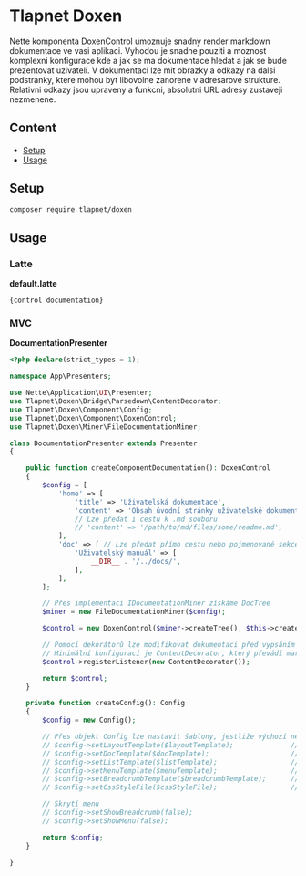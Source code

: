 # Tlapnet Doxen

Nette komponenta DoxenControl umoznuje snadny render markdown dokumentace ve vasi aplikaci. Vyhodou je snadne pouziti a moznost komplexni konfigurace kde a jak se ma dokumentace hledat a jak se bude
prezentovat uzivateli. V dokumentaci lze mit obrazky a odkazy na dalsi podstranky, ktere mohou byt libovolne zanorene v adresarove strukture. Relativni odkazy jsou upraveny a funkcni, absolutni URL adresy
zustaveji nezmenene.

## Content

- [Setup](#setup)
- [Usage](#usage)

## Setup

```bash
composer require tlapnet/doxen
```

## Usage

### Latte

**default.latte**
```
{control documentation}
```

### MVC

**DocumentationPresenter**

```php
<?php declare(strict_types = 1);

namespace App\Presenters;

use Nette\Application\UI\Presenter;
use Tlapnet\Doxen\Bridge\Parsedown\ContentDecorator;
use Tlapnet\Doxen\Component\Config;
use Tlapnet\Doxen\Component\DoxenControl;
use Tlapnet\Doxen\Miner\FileDocumentationMiner;

class DocumentationPresenter extends Presenter
{

    public function createComponentDocumentation(): DoxenControl
    {
        $config = [
            'home' => [
                'title' => 'Uživatelská dokumentace',
                'content' => 'Obsah úvodní stránky uživatelské dokumentace.',
                // Lze předat i cestu k .md souboru
                // 'content' => '/path/to/md/files/some/readme.md',
            ],
            'doc' => [ // Lze předat přímo cestu nebo pojmenované sekce, které lze libovolně zanořit
                'Uživatelský manuál' => [
                    __DIR__ . '/../docs/',
                ],
            ],
        ];

        // Přes implementaci IDocumentationMiner získáme DocTree
        $miner = new FileDocumentationMiner($config);

        $control = new DoxenControl($miner->createTree(), $this->createConfig());

        // Pomocí dekorátorů lze modifikovat dokumentaci před vypsáním
        // Minimální konfigurací je ContentDecorator, který převádí markdown do html formátu
        $control->registerListener(new ContentDecorator());

        return $control;
    }

    private function createConfig(): Config
    {
        $config = new Config();

        // Přes objekt Config lze nastavit šablony, jestliže výchozí nevyhovují
        // $config->setLayoutTemplate($layoutTemplate);              // nastaveni cesty k sablone layoutu dokumentace
        // $config->setDocTemplate($docTemplate);                    // nastaveni cesty k sablone obsahu dokumentace
        // $config->setListTemplate($listTemplate);                  // nastaveni cesty k sablone seznamu stranek dokumentace
        // $config->setMenuTemplate($menuTemplate);                  // nastaveni cesty k sablone hlavniho menu dokumentace
        // $config->setBreadcrumbTemplate($breadcrumbTemplate);      // nastaveni cesty k sablone drobeckove navigace dokumentace
        // $config->setCssStyleFile($cssStyleFile);                  // nastaveni cesty k souboru se styly dokumentace

        // Skrytí menu
        // $config->setShowBreadcrumb(false);
        // $config->setShowMenu(false);

        return $config;
    }

}
```
